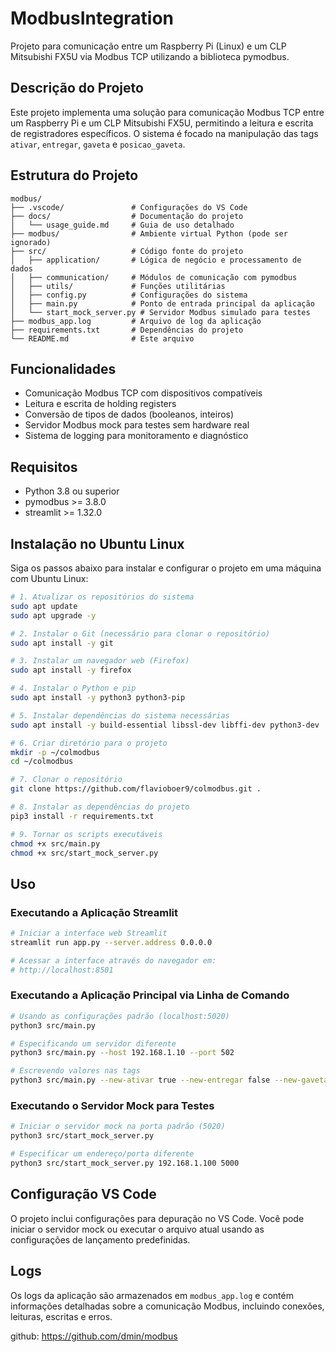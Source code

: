 # ModbusIntegration

Projeto para comunicação entre um Raspberry Pi (Linux) e um CLP Mitsubishi FX5U via Modbus TCP utilizando a biblioteca pymodbus.

## Descrição do Projeto

Este projeto implementa uma solução para comunicação Modbus TCP entre um Raspberry Pi e um CLP Mitsubishi FX5U, permitindo a leitura e escrita de registradores específicos. O sistema é focado na manipulação das tags `ativar`, `entregar`, `gaveta` e `posicao_gaveta`.

## Estrutura do Projeto

```
modbus/
├── .vscode/               # Configurações do VS Code
├── docs/                  # Documentação do projeto
│   └── usage_guide.md     # Guia de uso detalhado
├── modbus/                # Ambiente virtual Python (pode ser ignorado)
├── src/                   # Código fonte do projeto
│   ├── application/       # Lógica de negócio e processamento de dados
│   ├── communication/     # Módulos de comunicação com pymodbus
│   ├── utils/             # Funções utilitárias
│   ├── config.py          # Configurações do sistema
│   ├── main.py            # Ponto de entrada principal da aplicação
│   └── start_mock_server.py # Servidor Modbus simulado para testes
├── modbus_app.log         # Arquivo de log da aplicação
├── requirements.txt       # Dependências do projeto
└── README.md              # Este arquivo
```

## Funcionalidades

- Comunicação Modbus TCP com dispositivos compatíveis
- Leitura e escrita de holding registers
- Conversão de tipos de dados (booleanos, inteiros)
- Servidor Modbus mock para testes sem hardware real
- Sistema de logging para monitoramento e diagnóstico

## Requisitos

- Python 3.8 ou superior
- pymodbus >= 3.8.0
- streamlit >= 1.32.0

## Instalação no Ubuntu Linux

Siga os passos abaixo para instalar e configurar o projeto em uma máquina com Ubuntu Linux:

```bash
# 1. Atualizar os repositórios do sistema
sudo apt update
sudo apt upgrade -y

# 2. Instalar o Git (necessário para clonar o repositório)
sudo apt install -y git

# 3. Instalar um navegador web (Firefox)
sudo apt install -y firefox

# 4. Instalar o Python e pip
sudo apt install -y python3 python3-pip

# 5. Instalar dependências do sistema necessárias
sudo apt install -y build-essential libssl-dev libffi-dev python3-dev

# 6. Criar diretório para o projeto
mkdir -p ~/colmodbus
cd ~/colmodbus

# 7. Clonar o repositório
git clone https://github.com/flavioboer9/colmodbus.git .

# 8. Instalar as dependências do projeto
pip3 install -r requirements.txt

# 9. Tornar os scripts executáveis
chmod +x src/main.py
chmod +x src/start_mock_server.py
```

## Uso

### Executando a Aplicação Streamlit

```bash
# Iniciar a interface web Streamlit
streamlit run app.py --server.address 0.0.0.0

# Acessar a interface através do navegador em:
# http://localhost:8501
```

### Executando a Aplicação Principal via Linha de Comando

```bash
# Usando as configurações padrão (localhost:5020)
python3 src/main.py

# Especificando um servidor diferente
python3 src/main.py --host 192.168.1.10 --port 502

# Escrevendo valores nas tags
python3 src/main.py --new-ativar true --new-entregar false --new-gaveta 5
```

### Executando o Servidor Mock para Testes

```bash
# Iniciar o servidor mock na porta padrão (5020)
python3 src/start_mock_server.py

# Especificar um endereço/porta diferente
python3 src/start_mock_server.py 192.168.1.100 5000
```

## Configuração VS Code

O projeto inclui configurações para depuração no VS Code. Você pode iniciar o servidor mock ou executar o arquivo atual usando as configurações de lançamento predefinidas.

## Logs

Os logs da aplicação são armazenados em `modbus_app.log` e contém informações detalhadas sobre a comunicação Modbus, incluindo conexões, leituras, escritas e erros.


github: https://github.com/dmin/modbus